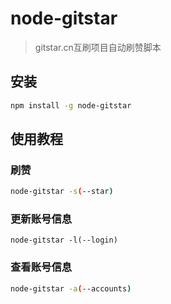 # node-gitstar
> gitstar.cn互刷项目自动刷赞脚本



## 安装

```bash
npm install -g node-gitstar
```



## 使用教程



### 刷赞

```bash
node-gitstar -s(--star)
```



### 更新账号信息

```
node-gitstar -l(--login)
```



### 查看账号信息

```bash
node-gitstar -a(--accounts)
```

